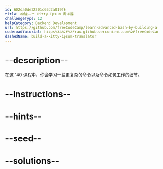 ```yaml
---
id: 602da0de22201c65d2a019f6
title: 构建一个 Kitty Ipsum 翻译器
challengeType: 12
helpCategory: Backend Development
url: https://github.com/freeCodeCamp/learn-advanced-bash-by-building-a-kitty-ipsum-translator
coderoadTutorial: https%3A%2F%2Fraw.githubusercontent.com%2FfreeCodeCamp%2Flearn-advanced-bash-by-building-a-kitty-ipsum-translator%2Fmain%2Ftutorial.json
dashedName: build-a-kitty-ipsum-translator
---
```


# --description--

在这 140 课程中，你会学习一些更复杂的命令以及命令如何工作的细节。

# --instructions--

# --hints--

# --seed--

# --solutions--
